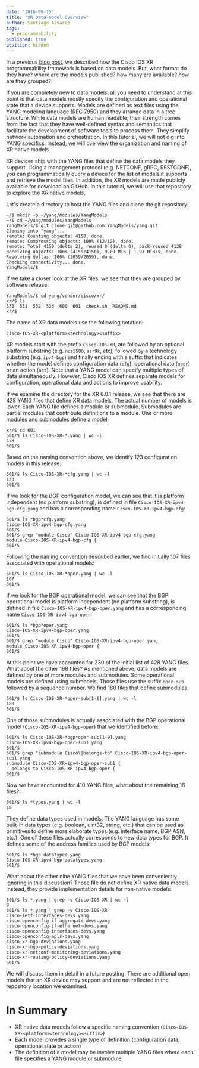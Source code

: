 ```yaml
---
date: '2016-09-15'
title: "XR Data-model Overview"
author: Santiago Alvarez
tags:
  - programmability
published: true
position: hidden
---
```


In a previous [blog post](https://xrdocs.github.io/programmability/blogs/2016-09-12-model-driven-programmability/), we described how the Cisco IOS XR programmability framework is based on data models.  But, what format do they have?  where are the models published?  how many are available?  how are they grouped?

If you are completely new to data models, all you need to understand at this point is that data models mostly specify the configuration and operational state that a device supports.  Models are defined as text files using the YANG modeling language ([RFC 7950](https://tools.ietf.org/html/rfc7950)) and they arrange data in a tree structure.  While data models are human readable, their strength comes from the fact that they have well-defined syntax and semantics that facilitate the development of software tools to process them.  They simplify network automation and orchestration.  In this tutorial, we will not dig into YANG specifics.  Instead, we will overview the organization and naming of XR native models.

XR devices ship with the YANG files that define the data models they support.  Using a management protocol (e.g. NETCONF, gRPC, RESTCONF), you can programmatically query a device for the list of models it supports and  retrieve the model files.  In addition, the XR models are made publicly available for download on GitHub.  In this tutorial, we will use that repository to explore the XR native models.

Let's create a directory to host the YANG files and clone the git repository:

```
~/$ mkdir -p ~/yang/modules/YangModels
~/$ cd ~/yang/modules/YangModels
YangModels/$ git clone git@github.com:YangModels/yang.git
Cloning into 'yang'...
remote: Counting objects: 4150, done.
remote: Compressing objects: 100% (12/12), done.
remote: Total 4150 (delta 2), reused 0 (delta 0), pack-reused 4138
Receiving objects: 100% (4150/4150), 9.09 MiB | 1.93 MiB/s, done.
Resolving deltas: 100% (2059/2059), done.
Checking connectivity... done.
YangModels/$
```

If we take a closer look at the XR files, we see that they are grouped by software release:

```
YangModels/$ cd yang/vendor/cisco/xr/
xr/$ ls
530  531  532  533  600  601  check.sh  README.md
xr/$
```

The name of XR data models use the following notation:

```
Cisco-IOS-XR-<platform><technology><suffix>
```

XR models start with the prefix `Cisco-IOS-XR`, are followed by an optional platform substring (e.g. `ncs5500`, `asr9k`, etc), followed by a technology substring (e.g. `ipv4-bgp`) and finally ending with a suffix that indicates whether the model defines configuration data (`cfg`), operational data (`oper`) or an action (`act`).  Note that a YANG model can specify multiple types of data simultaneously.  However, Cisco IOS XR defines separate models for configuration, operational data and actions to improve usability.

If we examine the directory for the XR 6.0.1 release, we see that there are 428 YANG files that define XR data models. The actual number of models is lower.  Each YANG file defines a module or submodule. Submodules are partial modules that contribute definitions to a module.  One or more modules and submodules define a model:

```
xr/$ cd 601
601/$ ls Cisco-IOS-XR-*.yang | wc -l
428
601/$
```

Based on the naming convention above, we identify 123 configuration models in this release:

```
601/$ ls Cisco-IOS-XR-*cfg.yang | wc -l
123
601/$
```

If we look for the BGP configuration model, we can see that it is platform independent (no platform substring), is defined in file `Cisco-IOS-XR-ipv4-bgp-cfg.yang` and has a corresponding name `Cisco-IOS-XR-ipv4-bgp-cfg`:

```
601/$ ls *bgp*cfg.yang
Cisco-IOS-XR-ipv4-bgp-cfg.yang
601/$
601/$ grep "module Cisco" Cisco-IOS-XR-ipv4-bgp-cfg.yang
module Cisco-IOS-XR-ipv4-bgp-cfg {
601/$
```

Following the naming convention described earlier, we find initially 107 files associated with operational models:

```
601/$ ls Cisco-IOS-XR-*oper.yang | wc -l
107
601/$
```

If we look for the BGP operational model, we can see that the BGP operational model is platform independent (no platform substring), is defined in file `Cisco-IOS-XR-ipv4-bgp-oper.yang` and has a corresponding name `Cisco-IOS-XR-ipv4-bgp-oper`:

```
601/$ ls *bgp*oper.yang
Cisco-IOS-XR-ipv4-bgp-oper.yang
601/$
601/$ grep "module Cisco" Cisco-IOS-XR-ipv4-bgp-oper.yang
module Cisco-IOS-XR-ipv4-bgp-oper {
601/$
```

At this point we have accounted for 230 of the initial list of 428 YANG files.  What about the other 198 files?  As mentioned above, data models are defined by one of more modules and submodules. Some operational models are defined using submodels.  Those files use the suffix `oper-sub` followed by a sequence number.  We find 180 files that define submodules:

```
601/$ ls Cisco-IOS-XR-*oper-sub[1-9].yang | wc -l
180
601/$
```

One of those submodules is actually associated with the BGP operational model (`Cisco-IOS-XR-ipv4-bgp-oper`) that we identified before:

```
601/$ ls Cisco-IOS-XR-*bgp*oper-sub[1-9].yang
Cisco-IOS-XR-ipv4-bgp-oper-sub1.yang
601/$
601/$ grep "submodule Cisco\|belongs-to" Cisco-IOS-XR-ipv4-bgp-oper-sub1.yang
submodule Cisco-IOS-XR-ipv4-bgp-oper-sub1 {
  belongs-to Cisco-IOS-XR-ipv4-bgp-oper {
601/$
```

Now we have accounted for 410 YANG files,  what about the remaining 18 files?:

```
601/$ ls *types.yang | wc -l
18
```

They define data types used in models.  The YANG language has some built-in data types (e.g. boolean, uint32, string, etc.) that can be used as primitives to define more elaborate types (e.g. interface name, BGP ASN, etc.). One of these files actually corresponds to new data types for BGP.  It defines some of the address families used by BGP models:

```
601/$ ls *bgp-datatypes.yang
Cisco-IOS-XR-ipv4-bgp-datatypes.yang
601/$
```

What about the other nine YANG files that we have been conveniently ignoring in this discussion?  Those file do not define XR native data models.  Instead, they provide implementation details for non-native models:

```
601/$ ls *.yang | grep -v Cisco-IOS-XR | wc -l
9
601/$ ls *.yang | grep -v Cisco-IOS-XR
cisco-ietf-interfaces-devs.yang
cisco-openconfig-if-aggregate-devs.yang
cisco-openconfig-if-ethernet-devs.yang
cisco-openconfig-interfaces-devs.yang
cisco-openconfig-mpls-devs.yang
cisco-xr-bgp-deviations.yang
cisco-xr-bgp-policy-deviations.yang
cisco-xr-netconf-monitoring-deviations.yang
cisco-xr-routing-policy-deviations.yang
601/$
```

We will discuss them in detail in a future posting.  There are additional open models that an XR device may support and are not reflected in the repository location we examined.

# In Summary
- XR native data models follow a specific naming convention (`Cisco-IOS-XR-<platform><technology><suffix>`)
- Each model provides a single type of definition (configuration data, operational state or action)
- The definition of a model may be involve multiple YANG files where each file specifies a YANG module or submodule
